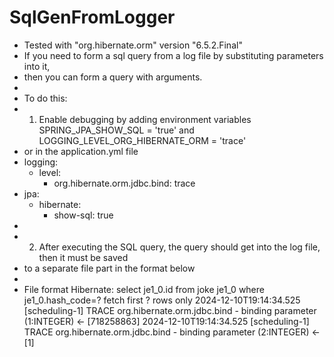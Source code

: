 # SqlGenFromLogger
* Tested with "org.hibernate.orm" version "6.5.2.Final"
* If you need to form a sql query from a log file by substituting parameters into it,
* then you can form a query with arguments.
*
* To do this:
* 1. Enable debugging by adding environment variables SPRING_JPA_SHOW_SQL = 'true' and LOGGING_LEVEL_ORG_HIBERNATE_ORM = 'trace'
* or in the application.yml file
* logging:
  * level:
    * org.hibernate.orm.jdbc.bind: trace
* jpa:
  * hibernate:
    * show-sql: true
*
* 2. After executing the SQL query, the query should get into the log file, then it must be saved
* to a separate file part in the format below
*
* File format
Hibernate: select je1_0.id from joke je1_0 where je1_0.hash_code=? fetch first ? rows only
2024-12-10T19:14:34.525 [scheduling-1] TRACE org.hibernate.orm.jdbc.bind - binding parameter (1:INTEGER) <- [718258863]
2024-12-10T19:14:34.525 [scheduling-1] TRACE org.hibernate.orm.jdbc.bind - binding parameter (2:INTEGER) <- [1]